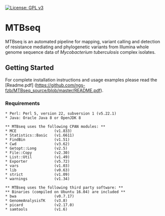[![License: GPL v3](https://img.shields.io/badge/License-GPL%20v3-blue.svg)](https://www.gnu.org/licenses/gpl-3.0)

# MTBseq

MTBseq is an automated pipeline for mapping, variant calling and detection of resistance mediating and phylogenetic variants from Illumina whole genome sequence data of *Mycobacterium tuberculosis* complex isolates.

## Getting Started

For complete installation instructions and usage examples please read the [Readme.pdf] (https://github.com/ngs-fzb/MTBseq_source/blob/master/README.pdf).

### Requirements

```
* Perl: Perl 5, version 22, subversion 1 (v5.22.1)
* Java: Oracle Java 8 or OpenJDK 8

** MTBseq uses the following CPAN modules: **
* MCE                 (v1.833)
* Statistics::Basic   (v1.6611)
* FindBin             (v1.51)
* Cwd                 (v3.62)
* Getopt::Long        (v2.5)
* File::Copy          (v2.30)
* List::Util          (v1.49)
* Exporter            (v5.72)
* vars                (v1.03)
* lib                 (v0.63)
* strict              (v1.09)
* warnings            (v1.34)

** MTBseq uses the following third party software: **
** Binaries (compiled on Ubuntu 16.04) are included **
* bwa                 (v0.7.17)
* GenomeAnalysisTK    (v3.8)
* picard              (v2.17.0)
* samtools            (v1.6)
```

